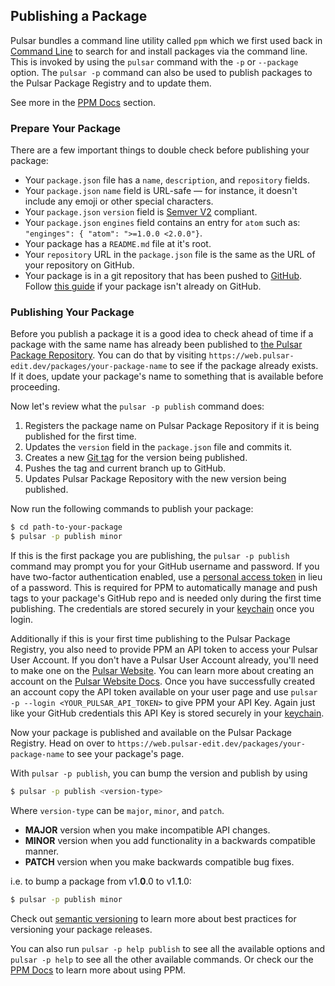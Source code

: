 ## Publishing a Package

Pulsar bundles a command line utility called `ppm` which we first used back in [Command Line](../../../using-pulsar/#command-line) to search for and install packages via the command line. This is invoked by using the `pulsar` command with the `-p` or `--package` option. The `pulsar -p` command can also be used to publish packages to the Pulsar Package Registry and to update them.

See more in the [PPM Docs]() section.

### Prepare Your Package

There are a few important things to double check before publishing your package:

- Your `package.json` file has a `name`, `description`, and `repository` fields.
- Your `package.json` `name` field is URL-safe — for instance, it doesn't include any emoji or other special characters.
- Your `package.json` `version` field is [Semver V2](https://semver.org/spec/v2.0.0.html) compliant.
- Your `package.json` `engines` field contains an entry for `atom` such as: `"enginges": { "atom": ">=1.0.0 <2.0.0"}`.
- Your package has a `README.md` file at it's root.
- Your `repository` URL in the `package.json` file is the same as the URL of your repository on GitHub.
- Your package is in a git repository that has been pushed to [GitHub](https://github.com). Follow [this guide](https://help.github.com/articles/importing-a-git-repository-using-the-command-line/) if your package isn't already on GitHub.

### Publishing Your Package

Before you publish a package it is a good idea to check ahead of time if a
package with the same name has already been published to
[the Pulsar Package Repository](https://web.pulsar-edit.dev/packages). You can
do that by visiting `https://web.pulsar-edit.dev/packages/your-package-name` to
see if the package already exists. If it does, update your package's name to
something that is available before proceeding.

Now let's review what the `pulsar -p publish` command does:

1. Registers the package name on Pulsar Package Repository if it is being
   published for the first time.
2. Updates the `version` field in the `package.json` file and commits it.
3. Creates a new [Git tag](https://git-scm.com/book/en/Git-Basics-Tagging) for
   the version being published.
4. Pushes the tag and current branch up to GitHub.
5. Updates Pulsar Package Repository with the new version being published.

Now run the following commands to publish your package:

```sh
$ cd path-to-your-package
$ pulsar -p publish minor
```

If this is the first package you are publishing, the `pulsar -p publish` command may prompt you for your GitHub username and password. If you have two-factor authentication enabled, use a [personal access token](https://help.github.com/articles/creating-a-personal-access-token-for-the-command-line/) in lieu of a password. This is required for PPM to automatically manage and push tags to your package's GitHub repo and is needed only during the first time publishing. The credentials are stored securely in your [keychain](<https://en.wikipedia.org/wiki/Keychain_(software)>) once you login.

Additionally if this is your first time publishing to the Pulsar Package Registry, you also need to provide PPM an API token to access your Pulsar User Account. If you don't have a Pulsar User Account already, you'll need to make one on the [Pulsar Website](https://web.pulsar-edit.dev/login). You can learn more about creating an account on the [Pulsar Website Docs](). Once you have successfully created an account copy the API token available on your user page and use `pulsar -p --login <YOUR_PULSAR_API_TOKEN>` to give PPM your API Key. Again just like your GitHub credentials this API Key is stored securely in your [keychain](<https://en.wikipedia.org/wiki/Keychain_(software)>).

Now your package is published and available on the Pulsar Package Registry. Head on over to `https://web.pulsar-edit.dev/packages/your-package-name` to see your package's page.

With `pulsar -p publish`, you can bump the version and publish by using

```sh
$ pulsar -p publish <version-type>
```

Where `version-type` can be `major`, `minor`, and `patch`.

- **MAJOR** version when you make incompatible API changes.
- **MINOR** version when you add functionality in a backwards compatible manner.
- **PATCH** version when you make backwards compatible bug fixes.

i.e. to bump a package from v1.**0**.0 to v1.**1**.0:

```sh
$ pulsar -p publish minor
```

Check out [semantic versioning](https://semver.org/) to learn more about best practices for versioning your package releases.

You can also run `pulsar -p help publish` to see all the available options and `pulsar -p help` to see all the other available commands. Or check our the [PPM Docs]() to learn more about using PPM.
